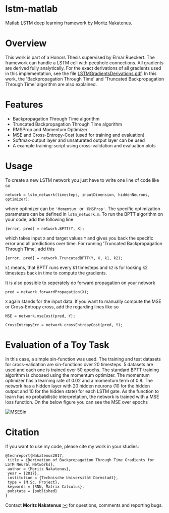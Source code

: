 # lstm-matlab
Matlab LSTM deep learning framework by Moritz Nakatenus.

Overview
=========
This work is part of a Honors Thesis supervised by Elmar Rueckert. The framework can handle a LSTM cell with peephole connections. All gradients are derived fully analytically. For the exact derivations of all gradients used in this implementation, see the file [LSTMGradientsDerivations.pdf](LSTMGradientsDerivations.pdf). In this work, the 'Backpropagation Through Time' and 'Truncated Backpropagation Through Time' algorithm are also explained.

Features
=========
* Backpropagation Through Time algorithm
* Truncated Backpropagation Through Time algorithm
* RMSProp and Momentum Optimizer
* MSE and Cross-Entropy-Cost (used for training and evaluation)
* Softmax-output layer and unsaturated output layer can be used
* A example training-script using cross-validation and evaluation plots

Usage
======
To create a new LSTM network you just have to write one line of code like so

`network = lstm_network(timesteps, inputDimension, hiddenNeurons, optimizer);`

where optimizer can be `'Momentum'` or `'RMSProp'`. The specific optimization parameters can be defined in `lstm_network.m`. To run the BPTT algorithm on your code, add the following line

`[error, pred] = network.BPTT(Y, X);`

which takes input `X` and target values `Y` and gives you back the specific error and all predictions over time. For running 'Truncated Backpropagation Through Time', add this

`[error, pred] = network.TruncatedBPTT(Y, X, k1, k2);`

`k1` means, that BPTT runs every k1 timesteps and `k2` is for looking k2 timesteps back in time to compute the gradients.

It is also possible to seperately do forward propagation on your network

`pred = network.forwardPropagation(X);`

`X` again stands for the input data. If you want to manually compute the MSE or Cross-Entropy cross, add the regarding lines like so

`MSE = network.mseCost(pred, Y);`

`CrossEntropyErr = network.crossEntropyCost(pred, Y);`

Evaluation of a Toy Task
========================
In this case, a simple sin-function was used. The training and test datasets for cross-validation are sin-functions over 20 timesteps. 5 datasets are used and each one is trained over 50 epochs. The standard BPTT training algorithm is choosed using the momentum optimizer. The momentum optimizer has a learning rate of 0.02 and a momentum term of 0.8. The network has a hidden layer with 20 hidden neurons (10 for the hidden output and 10 for the hidden state) for each LSTM gate. As the function to learn has no probabilistic interpretation, the network is trained with a MSE loss function. On the below figure you can see the MSE over epochs

![MSESin](https://github.com/MoritzN89/lstm-matlab/blob/master/images/MSESinPred.svg)

Citation
=========
If you want to use my code, please cite my work in your studies:
```
@techreport{Nakatenus2017,
 title = {Derivation of Backpropagation Through Time Gradients for LSTM Neural Networks},
 author = {Moritz Nakatenus},
 year = {2017},
 institution = {Technische Universität Darmstadt},
 type = {M.Sc. Project},
 keywords = {RNN, Matrix Calculus},
 pubstate = {published}
}
```
Contact **Moritz Nakatenus** [:envelope:](mailto:moritznakatenus@yahoo.de) for questions, comments and reporting bugs.

